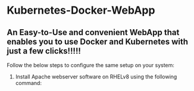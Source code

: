 # Kubernetes-Docker-WebApp
An Easy-to-Use and convenient WebApp that enables you to use Docker and Kubernetes with just a few clicks!!!!!
---
Follow the below steps to configure the same setup on your system:
1. Install Apache webserver software on RHELv8 using the following command:
                        

